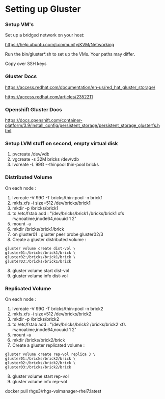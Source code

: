 # Setting up Gluster

### Setup VM's

Set up a bridged network on your host:

https://help.ubuntu.com/community/KVM/Networking

Run the bin/gluster*.sh to set up the VMs. Your paths may differ.

Copy over SSH keys


### Gluster Docs

https://access.redhat.com/documentation/en-us/red_hat_gluster_storage/

https://access.redhat.com/articles/2352211

### Openshift Gluster Docs

https://docs.openshift.com/container-platform/3.9/install_config/persistent_storage/persistent_storage_glusterfs.html


### Setup LVM stuff on second, empty virtual disk

1. pvcreate /dev/vdb
2. vgcreate -s 32M bricks /dev/vdb
3. lvcreate -L 99G --thinpool thin-pool bricks

### Distributed Volume 

On each node : 

1. lvcreate -V 99G -T bricks/thin-pool -n brick1
2. mkfs.xfs -i size=512 /dev/bricks/brick1
3. mkdir -p /bricks/brick1
4. to /etc/fstab add : "/dev/bricks/brick1  /bricks/brick1    xfs   rw,noatime,inode64,nouuid   1   2"
5. mount -a
6. mkdir /bricks/brick1/brick
7. on gluster01 : gluster peer probe gluster02/3
7. Create a gluster distributed volume :
```
gluster volume create dist-vol \
gluster01:/bricks/brick1/brick \
gluster02:/bricks/brick1/brick \
gluster03:/bricks/brick1/brick
```
8. gluster volume start dist-vol
9. gluster volume info dist-vol

### Replicated Volume 

On each node : 

1. lvcreate -V 99G -T bricks/thin-pool -n brick2
2. mkfs.xfs -i size=512 /dev/bricks/brick2
3. mkdir -p /bricks/brick2
4. to /etc/fstab add : "/dev/bricks/brick2  /bricks/brick2    xfs   rw,noatime,inode64,nouuid   1   2"
5. mount -a
6. mkdir /bricks/brick2/brick
7. Create a gluster replicated volume :
```
gluster volume create rep-vol replica 3 \
gluster01:/bricks/brick2/brick \
gluster02:/bricks/brick2/brick \
gluster03:/bricks/brick2/brick
```
8. gluster volume start rep-vol
9. gluster volume info rep-vol 



docker pull rhgs3/rhgs-volmanager-rhel7:latest